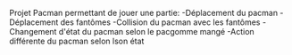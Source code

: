 Projet Pacman permettant de jouer une partie:
    -Déplacement du pacman
    -Déplacement des fantômes
    -Collision du pacman avec les fantômes
    -Changement d'état du pacman selon le pacgomme mangé
    -Action différente du pacman selon lson état
